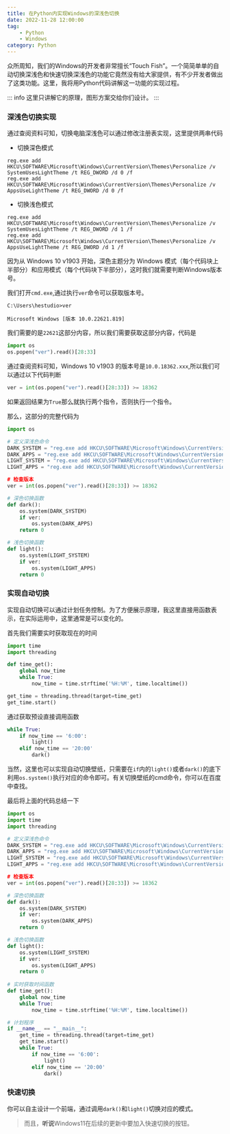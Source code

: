 ```yaml
---
title: 在Python内实现Windows的深浅色切换
date: 2022-11-28 12:00:00
tag: 
    - Python
    - Windows
category: Python
---
```

众所周知，我们的Windows的开发者非常擅长“Touch Fish”。一个简简单单的自动切换深浅色和快速切换深浅色的功能它竟然没有给大家提供，有不少开发者做出了这类功能。这里，我将用Python代码讲解这一功能的实现过程。

::: info 
这里只讲解它的原理，图形方案交给你们设计。
:::

### 深浅色切换实现
通过查阅资料可知，切换电脑深浅色可以通过修改注册表实现，这里提供两串代码

- 切换深色模式
```batch
reg.exe add HKCU\SOFTWARE\Microsoft\Windows\CurrentVersion\Themes\Personalize /v SystemUsesLightTheme /t REG_DWORD /d 0 /f
reg.exe add HKCU\SOFTWARE\Microsoft\Windows\CurrentVersion\Themes\Personalize /v AppsUseLightTheme /t REG_DWORD /d 0 /f
```

- 切换浅色模式
```batch
reg.exe add HKCU\SOFTWARE\Microsoft\Windows\CurrentVersion\Themes\Personalize /v SystemUsesLightTheme /t REG_DWORD /d 1 /f
reg.exe add HKCU\SOFTWARE\Microsoft\Windows\CurrentVersion\Themes\Personalize /v AppsUseLightTheme /t REG_DWORD /d 1 /f
```

因为从 Windows 10 v1903 开始，深色主题分为 Windows 模式（每个代码块上半部分）和应用模式（每个代码块下半部分），这时我们就需要判断Windows版本号。

我们打开`cmd.exe`,通过执行`ver`命令可以获取版本号。
```text
C:\Users\hestudio>ver

Microsoft Windows [版本 10.0.22621.819]

```
我们需要的是`22621`这部分内容，所以我们需要获取这部分内容，代码是
```python
import os
os.popen("ver").read()[28:33]
```
通过查阅资料可知，Windows 10 v1903 的版本号是`10.0.18362.xxx`,所以我们可以通过以下代码判断
```python
ver = int(os.popen("ver").read()[28:33]) >= 18362
```
如果返回结果为`True`那么就执行两个指令，否则执行一个指令。

那么，这部分的完整代码为
```python
import os

# 定义深浅色命令
DARK_SYSTEM = "reg.exe add HKCU\SOFTWARE\Microsoft\Windows\CurrentVersion\Themes\Personalize /v SystemUsesLightTheme /t REG_DWORD /d 0 /f"
DARK_APPS = "reg.exe add HKCU\SOFTWARE\Microsoft\Windows\CurrentVersion\Themes\Personalize /v AppsUseLightTheme /t REG_DWORD /d 0 /f"
LIGHT_SYSTEM = "reg.exe add HKCU\SOFTWARE\Microsoft\Windows\CurrentVersion\Themes\Personalize /v SystemUsesLightTheme /t REG_DWORD /d 1 /f"
LIGHT_APPS = "reg.exe add HKCU\SOFTWARE\Microsoft\Windows\CurrentVersion\Themes\Personalize /v AppsUseLightTheme /t REG_DWORD /d 1 /f

# 检查版本
ver = int(os.popen("ver").read()[28:33]) >= 18362

# 深色切换函数
def dark():
    os.system(DARK_SYSTEM)
    if ver:
        os.system(DARK_APPS)
    return 0

# 浅色切换函数
def light():
    os.system(LIGHT_SYSTEM)
    if ver:
        os.system(LIGHT_APPS)
    return 0
```

### 实现自动切换
实现自动切换可以通过计划任务控制。为了方便展示原理，我这里直接用函数表示，在实际运用中，这里通常是可以变化的。

首先我们需要实时获取现在的时间
```python
import time
import threading

def time_get():
    global now_time
    while True:
        now_time = time.strftime('%H:%M', time.localtime())

get_time = threading.thread(target=time_get)
get_time.start()
```
通过获取预设直接调用函数
```python
while True:
    if now_time == '6:00':
        light()
    elif now_time == '20:00'
        dark()
```
当然，这里也可以实现自动切换壁纸，只需要在`if`内的`light()`或者`dark()`的底下利用`os.system()`执行对应的命令即可。有关切换壁纸的cmd命令，你可以在百度中查找。

最后将上面的代码总结一下
```python
import os
import time
import threading

# 定义深浅色命令
DARK_SYSTEM = "reg.exe add HKCU\SOFTWARE\Microsoft\Windows\CurrentVersion\Themes\Personalize /v SystemUsesLightTheme /t REG_DWORD /d 0 /f"
DARK_APPS = "reg.exe add HKCU\SOFTWARE\Microsoft\Windows\CurrentVersion\Themes\Personalize /v AppsUseLightTheme /t REG_DWORD /d 0 /f"
LIGHT_SYSTEM = "reg.exe add HKCU\SOFTWARE\Microsoft\Windows\CurrentVersion\Themes\Personalize /v SystemUsesLightTheme /t REG_DWORD /d 1 /f"
LIGHT_APPS = "reg.exe add HKCU\SOFTWARE\Microsoft\Windows\CurrentVersion\Themes\Personalize /v AppsUseLightTheme /t REG_DWORD /d 1 /f

# 检查版本
ver = int(os.popen("ver").read()[28:33]) >= 18362

# 深色切换函数
def dark():
    os.system(DARK_SYSTEM)
    if ver:
        os.system(DARK_APPS)
    return 0

# 浅色切换函数
def light():
    os.system(LIGHT_SYSTEM)
    if ver:
        os.system(LIGHT_APPS)
    return 0
    
# 实时获取时间函数
def time_get():
    global now_time
    while True:
        now_time = time.strftime('%H:%M', time.localtime())

# 计划程序
if __name__ == "__main__":
    get_time = threading.thread(target=time_get)
    get_time.start()
    while True:
        if now_time == '6:00':
            light()
        elif now_time == '20:00'
            dark()
```

### 快速切换
你可以自主设计一个前端，通过调用`dark()`和`light()`切换对应的模式。

> 而且，**听说**Windows11在后续的更新中要加入快速切换的按钮。